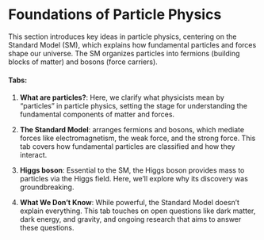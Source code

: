# Foundations of Particle Physics
This section introduces key ideas in particle physics, centering on the Standard Model (SM), which explains how fundamental particles and forces shape our universe. The SM organizes particles into fermions (building blocks of matter) and bosons (force carriers).

#### Tabs:
1. **What are particles?**:  Here, we clarify what physicists mean by “particles” in particle physics, setting the stage for understanding the fundamental components of matter and forces.

2. **The Standard Model**: arranges fermions and bosons, which mediate forces like electromagnetism, the weak force, and the strong force. This tab covers how fundamental particles are classified and how they interact.

3. **Higgs boson**: Essential to the SM, the Higgs boson provides mass to particles via the Higgs field. Here, we’ll explore why its discovery was groundbreaking.

4. **What We Don’t Know**: While powerful, the Standard Model doesn’t explain everything. This tab touches on open questions like dark matter, dark energy, and gravity, and ongoing research that aims to answer these questions.